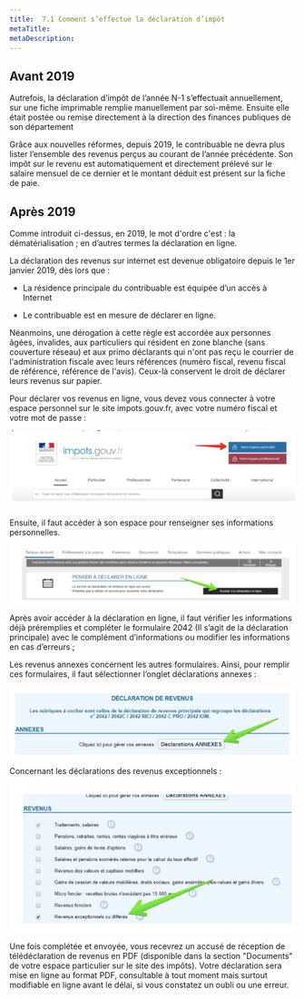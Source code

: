 ```yaml
---
title:  7.1 Comment s’effectue la déclaration d’impôt
metaTitle: 
metaDescription: 
---
```



## Avant 2019

Autrefois, la déclaration d’impôt de l’année N-1 s’effectuait annuellement, sur une fiche imprimable remplie manuellement par soi-même. Ensuite elle était postée ou remise directement à la direction des finances publiques de son département

Grâce aux nouvelles réformes, depuis 2019, le contribuable ne devra plus lister l’ensemble des revenus perçus au courant de l’année précédente. Son impôt sur le revenu est automatiquement et directement prélevé sur le salaire mensuel de ce dernier et le montant déduit est présent sur la fiche de paie.

## Après 2019

Comme introduit ci-dessus, en 2019, le mot d'ordre c'est : la dématérialisation ; en d’autres termes la déclaration en ligne.

La déclaration des revenus sur internet est devenue obligatoire depuis le 1er janvier 2019, dès lors que :

- La résidence principale du contribuable est équipée d’un accès à Internet

- Le contribuable est en mesure de déclarer en ligne.

Néanmoins, une dérogation à cette règle est accordée aux personnes âgées, invalides, aux particuliers qui résident en zone blanche (sans couverture réseau) et aux primo déclarants qui n'ont pas reçu le courrier de l'administration fiscale avec leurs références (numéro fiscal, revenu fiscal de référence, référence de l'avis). Ceux-là conservent le droit de déclarer leurs revenus sur papier.

Pour déclarer vos revenus en ligne, vous devez vous connecter à votre espace personnel sur le site impots.gouv.fr, avec votre numéro fiscal et votre mot de passe :

![Declaration de revenus](import-gouv.png)

Ensuite, il faut accéder à son espace pour renseigner ses informations personnelles.

![alt text](infos-perso.png)

Après avoir accéder à la déclaration en ligne, il faut vérifier les informations déjà préremplies et compléter le formulaire 2042 (Il s’agit de la déclaration principale) avec le complément d’informations ou modifier les informations en cas d’erreurs ;

Les revenus annexes concernent les autres formulaires. Ainsi, pour remplir ces formulaires, il faut sélectionner l’onglet déclarations annexes :

![annexes](annexes.png)

Concernant les déclarations des revenus exceptionnels :

![revenus](revenus.png)

Une fois complétée et envoyée, vous recevrez un accusé de réception de télédéclaration de revenus en PDF (disponible dans la section "Documents" de votre espace particulier sur le site des impôts). Votre déclaration sera mise en ligne au format PDF, consultable à tout moment mais surtout modifiable en ligne avant le délai, si vous constatez un oubli ou une erreur.